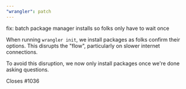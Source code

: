 ```yaml
---
"wrangler": patch
---
```


fix: batch package manager installs so folks only have to wait once

When running `wrangler init`, we install packages as folks confirm their options.
This disrupts the "flow", particularly on slower internet connections.

To avoid this disruption, we now only install packages once we're done asking questions.

Closes #1036
